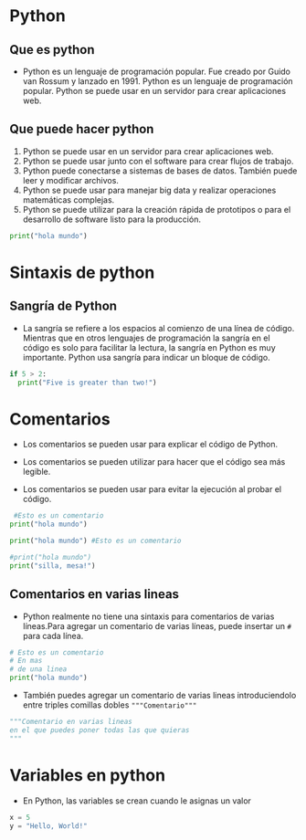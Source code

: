 # Python 

## Que es python 

- Python es un lenguaje de programación popular. Fue creado por Guido van Rossum y lanzado en 1991. Python es un lenguaje de programación popular. Python se puede usar en un servidor para crear aplicaciones web.

## Que puede hacer python

1. Python se puede usar en un servidor para crear aplicaciones web.
1. Python se puede usar junto con el software para crear flujos de trabajo.
1. Python puede conectarse a sistemas de bases de datos. También puede leer y modificar archivos.
1. Python se puede usar para manejar big data y realizar operaciones matemáticas complejas.
1. Python se puede utilizar para la creación rápida de prototipos o para el desarrollo de software listo para la producción.

```Python
print("hola mundo") 
```

# Sintaxis de python

## Sangría de Python

- La sangría se refiere a los espacios al comienzo de una línea de código. Mientras que en otros lenguajes de programación la sangría en el código es solo para facilitar la lectura, la sangría en Python es muy importante. Python usa sangría para indicar un bloque de código.

```Python
if 5 > 2:
  print("Five is greater than two!")
```


# Comentarios

- Los comentarios se pueden usar para explicar el código de Python.

- Los comentarios se pueden utilizar para hacer que el código sea más legible.

- Los comentarios se pueden usar para evitar la ejecución al probar el código.

```python
 #Esto es un comentario
print("hola mundo")

print("hola mundo") #Esto es un comentario

#print("hola mundo")
print("silla, mesa!")
```
## Comentarios en varias lineas 

- Python realmente no tiene una sintaxis para comentarios de varias líneas.Para agregar un comentario de varias líneas, puede insertar un ```#``` para cada línea.

```python
# Esto es un comentario
# En mas 
# de una linea
print("hola mundo")
 ```
 - También puedes agregar un comentario de varias lineas introduciendolo entre triples comillas dobles ```"""Comentario"""```
 ```python
 """Comentario en varias lineas
 en el que puedes poner todas las que quieras
 """
 ```
# Variables en python

- En Python, las variables se crean cuando le asignas un valor

```python
x = 5
y = "Hello, World!"
```
